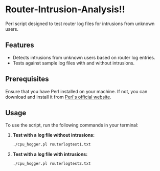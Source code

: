 # Router-Intrusion-Analysis!!

Perl script designed to test router log files for intrusions from unknown users.

## Features

- Detects intrusions from unknown users based on router log entries.
- Tests against sample log files with and without intrusions.

## Prerequisites

Ensure that you have Perl installed on your machine. If not, you can download and install it from [Perl's official website](https://www.perl.org/get.html).

## Usage

To use the script, run the following commands in your terminal:

1. **Test with a log file without intrusions:**

   ```bash
   ./cpu_hogger.pl routerlogtest1.txt

2. **Test with a log file with intrusions:**

   ```bash
   ./cpu_hogger.pl routerlogtest2.txt
